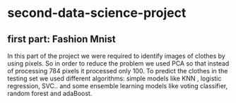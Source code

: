 # second-data-science-project
## first part: Fashion Mnist 
In this part of the project we were required to identify images of clothes by using pixels. 
So in order to reduce the problem we used PCA so that instead of processing 784 pixels it processed only 100.
To predict the clothes in the testing set we used different algorithms:
simple models like KNN , logistic regression, SVC.. 
and some ensemble learning models like voting classifier, random forest and adaBoost.
